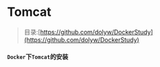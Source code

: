 # Tomcat

> 目录:[https://github.com/dolyw/DockerStudy](https://github.com/dolyw/DockerStudy)

#### `Docker`下`Tomcat`的安装


